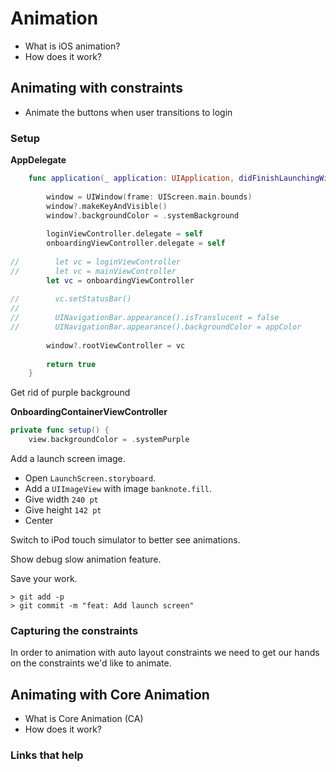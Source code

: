 # Animation

- What is iOS animation?
- How does it work?

## Animating with constraints

- Animate the buttons when user transitions to login

### Setup

**AppDelegate**

```swift
    func application(_ application: UIApplication, didFinishLaunchingWithOptions launchOptions: [UIApplication.LaunchOptionsKey: Any]?) -> Bool {
        
        window = UIWindow(frame: UIScreen.main.bounds)
        window?.makeKeyAndVisible()
        window?.backgroundColor = .systemBackground
                
        loginViewController.delegate = self
        onboardingViewController.delegate = self
        
//        let vc = loginViewController
//        let vc = mainViewController
        let vc = onboardingViewController
        
//        vc.setStatusBar()
//
//        UINavigationBar.appearance().isTranslucent = false
//        UINavigationBar.appearance().backgroundColor = appColor
        
        window?.rootViewController = vc
        
        return true
    }
```

Get rid of purple background

**OnboardingContainerViewController**

```swift
private func setup() {
    view.backgroundColor = .systemPurple
``` 

Add a launch screen image.

- Open `LaunchScreen.storyboard`.
- Add a `UIImageView` with image `banknote.fill`.
- Give width `240 pt`
- Give height `142 pt`
- Center

Switch to iPod touch simulator to better see animations.

Show debug slow animation feature.

Save your work.

```
> git add -p
> git commit -m "feat: Add launch screen"
```

### Capturing the constraints

In order to animation with auto layout constraints we need to get our hands on the constraints we'd like to animate.



## Animating with Core Animation

- What is Core Animation (CA)
- How does it work?

### Links that help

